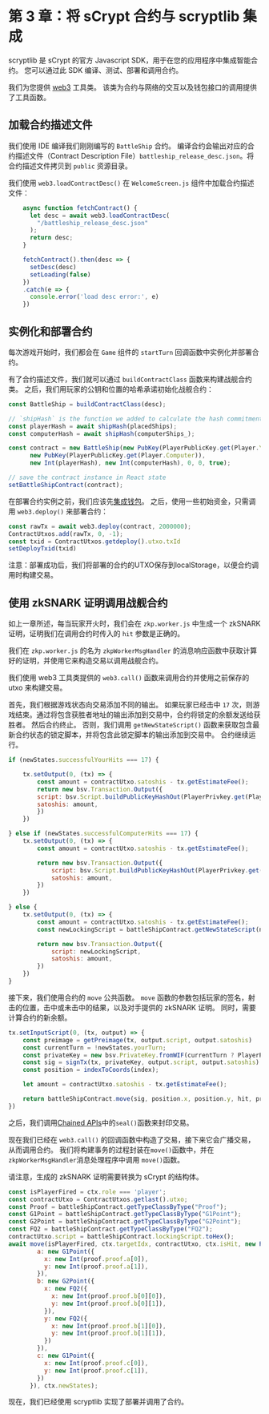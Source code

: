 # 第 3 章：将 sCrypt 合约与 scryptlib 集成

scryptlib 是 sCrypt 的官方 Javascript SDK，用于在您的应用程序中集成智能合约。 您可以通过此 SDK 编译、测试、部署和调用合约。

我们为您提供 [web3](https://github.com/sCrypt-Inc/zk-battleship/blob/master/src/web3/web3.ts) 工具类。 该类为合约与网络的交互以及钱包接口的调用提供了工具函数。

## 加载合约描述文件

我们使用 IDE 编译我们刚刚编写的 `BattleShip` 合约。 编译合约会输出对应的合约描述文件（Contract Description File）`battleship_release_desc.json`。将合约描述文件拷贝到 `public` 资源目录。

我们使用 `web3.loadContractDesc()` 在 `WelcomeScreen.js` 组件中加载合约描述文件：

```js
    async function fetchContract() {
      let desc = await web3.loadContractDesc(
        "/battleship_release_desc.json"
      );
      return desc;
    }

    fetchContract().then(desc => {
      setDesc(desc)
      setLoading(false)
    })
    .catch(e => {
      console.error('load desc error:', e)
    })
```


## 实例化和部署合约

每次游戏开始时，我们都会在 `Game` 组件的 `startTurn` 回调函数中实例化并部署合约。

有了合约描述文件，我们就可以通过 `buildContractClass` 函数来构建战舰合约类。 之后，我们用玩家的公钥和位置的哈希承诺初始化战舰合约：

```js
const BattleShip = buildContractClass(desc);

// `shipHash` is the function we added to calculate the hash commitment of the ship's position.
const playerHash = await shipHash(placedShips);
const computerHash = await shipHash(computerShips_);

const contract = new BattleShip(new PubKey(PlayerPublicKey.get(Player.You)),
      new PubKey(PlayerPublicKey.get(Player.Computer)),
      new Int(playerHash), new Int(computerHash), 0, 0, true);

// save the contract instance in React state
setBattleShipContract(contract);
```

在部署合约实例之前，我们应该先[集成钱包](https://learn.scrypt.io/en/courses/614c387bc0974f55df5af1e5/lessons/2/chapters/4)。 之后，使用一些初始资金，只需调用 `web3.deploy()` 来部署合约：

```js
const rawTx = await web3.deploy(contract, 2000000);
ContractUtxos.add(rawTx, 0, -1);
const txid = ContractUtxos.getdeploy().utxo.txId
setDeployTxid(txid)
```

注意：部署成功后，我们将部署的合约的UTXO保存到localStorage，以便合约调用时构建交易。

## 使用 zkSNARK 证明调用战舰合约

如上一章所述，每当玩家开火时，我们会在 `zkp.worker.js` 中生成一个 zkSNARK 证明，证明我们在调用合约时传入的 `hit` 参数是正确的。

我们在 `zkp.worker.js` 的名为 `zkpWorkerMsgHandler` 的消息响应函数中获取计算好的证明，并使用它来构造交易以调用战舰合约。

我们使用 web3 工具类提供的 `web3.call()` 函数来调用合约并使用之前保存的 utxo 来构建交易。


首先，我们根据游戏状态向交易添加不同的输出。 如果玩家已经击中 `17` 次，则游戏结束。通过将包含获胜者地址的输出添加到交易中，合约将锁定的余额发送给获胜者。 然后合约终止。 否则，我们调用 `getNewStateScript()` 函数来获取包含最新合约状态的锁定脚本，并将包含此锁定脚本的输出添加到交易中。 合约继续运行。

```js
if (newStates.successfulYourHits === 17) {

    tx.setOutput(0, (tx) => {
        const amount = contractUtxo.satoshis - tx.getEstimateFee();
        return new bsv.Transaction.Output({
        script: bsv.Script.buildPublicKeyHashOut(PlayerPrivkey.get(Player.Computer)),
        satoshis: amount,
        })
    })

} else if (newStates.successfulComputerHits === 17) {
    tx.setOutput(0, (tx) => {
        const amount = contractUtxo.satoshis - tx.getEstimateFee();

        return new bsv.Transaction.Output({
            script: bsv.Script.buildPublicKeyHashOut(PlayerPrivkey.get(Player.You)),
            satoshis: amount,
        })
    })

} else {
    tx.setOutput(0, (tx) => {
        const amount = contractUtxo.satoshis - tx.getEstimateFee();
        const newLockingScript = battleShipContract.getNewStateScript(newStates);

        return new bsv.Transaction.Output({
            script: newLockingScript,
            satoshis: amount,
        })
    })
}
```


接下来，我们使用合约的 `move` 公共函数。 `move` 函数的参数包括玩家的签名，射击的位置，击中或未击中的结果，以及对手提供的 zkSNARK 证明。 同时，需要计算合约的新余额。


```js
tx.setInputScript(0, (tx, output) => {
    const preimage = getPreimage(tx, output.script, output.satoshis)
    const currentTurn = !newStates.yourTurn;
    const privateKey = new bsv.PrivateKey.fromWIF(currentTurn ? PlayerPrivkey.get(Player.You) : PlayerPrivkey.get(Player.Computer));
    const sig = signTx(tx, privateKey, output.script, output.satoshis)
    const position = indexToCoords(index);

    let amount = contractUtxo.satoshis - tx.getEstimateFee();

    return battleShipContract.move(sig, position.x, position.y, hit, proof, amount, preimage).toScript();
})
```

之后，我们调用[Chained APIs](https://github.com/sCrypt-Inc/scryptlib/blob/master/docs/chained_api_zh_CN.md)中的`seal()`函数来封印交易。

现在我们已经在 `web3.call()` 的回调函数中构造了交易，接下来它会广播交易，从而调用合约。 我们将构建事务的过程封装在`move()`函数中，并在`zkpWorkerMsgHandler`消息处理程序中调用 `move()`函数。

请注意，生成的 zkSNARK 证明需要转换为 sCrypt 的结构体。

```js
const isPlayerFired = ctx.role === 'player';
const contractUtxo = ContractUtxos.getlast().utxo;
const Proof = battleShipContract.getTypeClassByType("Proof");
const G1Point = battleShipContract.getTypeClassByType("G1Point");
const G2Point = battleShipContract.getTypeClassByType("G2Point");
const FQ2 = battleShipContract.getTypeClassByType("FQ2");
contractUtxo.script = battleShipContract.lockingScript.toHex();
await move(isPlayerFired, ctx.targetIdx, contractUtxo, ctx.isHit, new Proof({
        a: new G1Point({
          x: new Int(proof.proof.a[0]),
          y: new Int(proof.proof.a[1]),
        }),
        b: new G2Point({
          x: new FQ2({
            x: new Int(proof.proof.b[0][0]),
            y: new Int(proof.proof.b[0][1]),
          }),
          y: new FQ2({
            x: new Int(proof.proof.b[1][0]),
            y: new Int(proof.proof.b[1][1]),
          })
        }),
        c: new G1Point({
          x: new Int(proof.proof.c[0]),
          y: new Int(proof.proof.c[1]),
        })
      }), ctx.newStates);
```

现在，我们已经使用 scryptlib 实现了部署并调用了合约。
